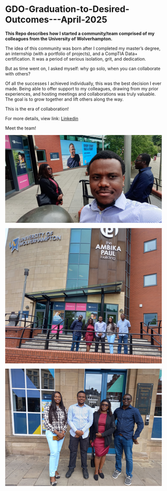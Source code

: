 # GDO-Graduation-to-Desired-Outcomes---April-2025

**This Repo describes how I started a community/team comprised of my colleagues from the University of Wolverhampton.**

The idea of this community was born after I completed my master’s degree, an internship (with a portfolio of projects), and a CompTIA Data+ certification. It was a period of serious isolation, grit, and dedication.

But as time went on, I asked myself: why go solo, when you can collaborate with others?

Of all the successes I achieved individually, this was the best decision I ever made. Being able to offer support to my colleagues, drawing from my prior experiences, and hosting meetings and collaborations was truly valuable. The goal is to grow together and lift others along the way.

This is the era of collaboration!

For more details, view link: [Linkedin](https://www.linkedin.com/posts/michael-udonna-egbuzobi_%F0%9D%97%A7%F0%9D%97%BC%F0%9D%97%B1%F0%9D%97%AE%F0%9D%98%86-%F0%9D%97%9C-%F0%9D%97%AE%F0%9D%97%B1%F0%9D%97%B1-%F0%9D%97%AE-%F0%9D%98%86%F0%9D%97%B2%F0%9D%97%AE%F0%9D%97%BF%F0%9D%97%AE%F0%9D%97%BB%F0%9D%97%B1-activity-7358873854380756992-gMI0?utm_source=share&utm_medium=member_desktop&rcm=ACoAACrfzm8BW3JeugR2AGQWjslY1XS6XxyBo34)


Meet the team!

![SASInsight Trailblazers](GDO%20Images/IMG-20250627-WA0091.jpg)

![SASInsight Trailblazers](GDO%20Images/20250622_140907.jpg)

![SASInsight Trailblazers](GDO%20Images/20250622_141544.jpg)



